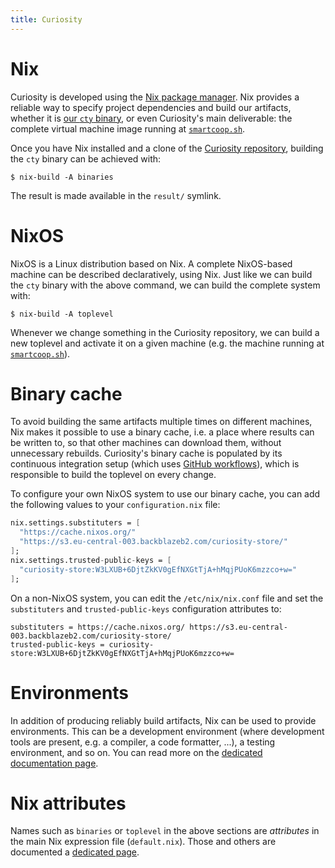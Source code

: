 ```yaml
---
title: Curiosity
---
```



# Nix

Curiosity is developed using the [Nix package
manager](https://nixos.org/guides/how-nix-works.html). Nix provides a reliable
way to specify project dependencies and build our artifacts, whether it is [our
`cty` binary](/documentation/clis), or even Curiosity's main deliverable: the
complete virtual machine image running at
[`smartcoop.sh`](https://smartcoop.sh).

Once you have Nix installed and a clone of the [Curiosity
repository](https://github.com/hypered/curiosity), building the `cty` binary
can be achieved with:

```
$ nix-build -A binaries
```

The result is made available in the `result/` symlink.

# NixOS

NixOS is a Linux distribution based on Nix. A complete NixOS-based machine can
be described declaratively, using Nix. Just like we can build the `cty` binary
with the above command, we can build the complete system with:

```
$ nix-build -A toplevel
```

Whenever we change something in the Curiosity repository, we can build a new
toplevel and activate it on a given machine (e.g. the machine running at
[`smartcoop.sh`](https://smartcoop.sh)).

# Binary cache

To avoid building the same artifacts multiple times on different machines, Nix
makes it possible to use a binary cache, i.e. a place where results can be
written to, so that other machines can download them, without unnecessary
rebuilds. Curiosity's binary cache is populated by its continuous integration
setup (which uses [GitHub
workflows](https://docs.github.com/en/actions/using-workflows)), which is
responsible to build the toplevel on every change.

To configure your own NixOS system to use our binary cache, you can add the
following values to your `configuration.nix` file:

```nix
nix.settings.substituters = [
  "https://cache.nixos.org/"
  "https://s3.eu-central-003.backblazeb2.com/curiosity-store/"
];
nix.settings.trusted-public-keys = [
  "curiosity-store:W3LXUB+6DjtZkKV0gEfNXGtTjA+hMqjPUoK6mzzco+w="
];
```

On a non-NixOS system, you can edit the `/etc/nix/nix.conf` file and set the
`substituters` and `trusted-public-keys` configuration attributes to:

```
substituters = https://cache.nixos.org/ https://s3.eu-central-003.backblazeb2.com/curiosity-store/
trusted-public-keys = curiosity-store:W3LXUB+6DjtZkKV0gEfNXGtTjA+hMqjPUoK6mzzco+w=
```

# Environments

In addition of producing reliably build artifacts, Nix can be used to provide
environments. This can be a development environment (where development tools
are present, e.g. a compiler, a code formatter, ...), a testing environment,
and so on. You can read more on the [dedicated documentation
page](/documentation/environments).

# Nix attributes

Names such as `binaries` or `toplevel` in the above sections are _attributes_
in the main Nix expression file (`default.nix`). Those and others are
documented a [dedicated page](/documentation/attributes).
